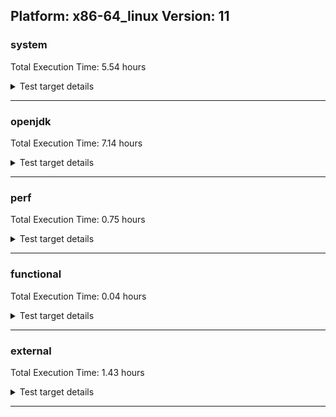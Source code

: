 ## Platform: x86-64_linux Version: 11 

###  system
 Total Execution Time:  5.54  hours
<details><summary>Test target details</summary>

| Test Name | Time |
| --- | --- |
| TestJlmRemoteThreadAuth_0 | 743278.00  ms|
| TestJlmRemoteThreadAuth_1 | 724655.00  ms|
| TestJlmRemoteThreadNoAuth_0 | 717846.00  ms|
| TestJlmRemoteThreadNoAuth_1 | 698922.00  ms|
| MiniMix_aot_5m_0 | 686744.00  ms|
| TestJlmRemoteMemoryAuth_0 | 684744.00  ms|
| TestJlmRemoteClassAuth_0 | 672210.00  ms|
| TestJlmRemoteMemoryNoAuth_0 | 661696.00  ms|
| TestJlmRemoteMemoryAuth_1 | 659439.00  ms|
| TestJlmRemoteClassAuth_1 | 656517.00  ms|
| TestJlmRemoteClassNoAuth_0 | 653346.00  ms|
| TestJlmRemoteClassNoAuth_1 | 636274.00  ms|
| TestJlmRemoteMemoryNoAuth_1 | 630784.00  ms|
| MiniMix_5min_0 | 353279.00  ms|
| ConcurrentLoadTest_5m_0 | 348350.00  ms|
| ConcurrentLoadTest_5m_1 | 347754.00  ms|
| MiniMix_5m_1 | 345941.00  ms|
| MiniMix_5m_0 | 341681.00  ms|
| DBBLoadTest_5m_1 | 310737.00  ms|
| DBBLoadTest_5m_0 | 310241.00  ms|
| NioLoadTest_5m_0 | 309811.00  ms|
| NioLoadTest_5m_1 | 309762.00  ms|
| ClassLoadingTest_5m_1 | 304318.00  ms|
| MauveMultiThrdLoad_5m_1 | 303851.00  ms|
| MauveMultiThrdLoad_5m_0 | 303751.00  ms|
| MauveSingleThrdLoad_HS_5m_0 | 303738.00  ms|
| MauveSingleInvocLoad_HS_5m_0 | 303721.00  ms|
| MauveSingleInvocLoad_HS_5m_1 | 303721.00  ms|
| MauveSingleThrdLoad_HS_5m_1 | 303672.00  ms|
| MathLoadTest_all_5m_1 | 303423.00  ms|
| LambdaLoadTest_HS_5m_1 | 303347.00  ms|
| MathLoadTest_bigdecimal_5m_1 | 303320.00  ms|
| LangLoadTest_5m_0 | 303284.00  ms|
| LangLoadTest_5m_1 | 303277.00  ms|
| MathLoadTest_bigdecimal_5m_0 | 303255.00  ms|
| UtilLoadTest_5m_1 | 303224.00  ms|
| MathLoadTest_autosimd_5m_1 | 303208.00  ms|
| ClassLoadingTest_5m_0 | 303207.00  ms|
| LambdaLoadTest_HS_5m_0 | 303200.00  ms|
| MathLoadTest_autosimd_5m_0 | 303181.00  ms|
| UtilLoadTest_5m_0 | 303135.00  ms|
| MathLoadTest_all_5m_0 | 302381.00  ms|
| HCRLateAttachWorkload_previewEnabled_0 | 266154.00  ms|
| HCRLateAttachWorkload_previewEnabled_1 | 258655.00  ms|
| ConcurrentLoadTest_0 | 179675.00  ms|
| TestJlmRemoteNotifierProxyAuth_0 | 148521.00  ms|
| TestJlmRemoteNotifierProxyAuth_1 | 144517.00  ms|
| MathLoadTest_all_0 | 112542.00  ms|
| NioLoadTest_0 | 104747.00  ms|
| MathLoadTest_bigdecimal_0 | 101040.00  ms|
| MauveMultiThrdLoad_0 | 73054.00  ms|
| MauveSingleThrdLoad_HS_0 | 69083.00  ms|
| CLLoad_0 | 54704.00  ms|
| CLLoad_1 | 53202.00  ms|
| LockingLoadTest_0 | 33452.00  ms|
| LockingLoadTest_1 | 32562.00  ms|
| TestJlmLocal_0 | 28147.00  ms|
| TestJlmLocal_1 | 27553.00  ms|
| ParallelStreamsLoadTest_HS_1 | 26656.00  ms|
| ClassLoadingTest_0 | 25250.00  ms|
| ParallelStreamsLoadTest_HS_0 | 23831.00  ms|
| UtilLoadTest_0 | 9881.00  ms|
| LangLoadTest_0 | 9712.00  ms|
| DirectByteBufferLoadTest_0 | 9308.00  ms|
| Jlink_ReqMod_0 | 8446.00  ms|
| Jlink_ReqMod_1 | 8296.00  ms|
| Jlink_GenOpt_0 | 7798.00  ms|
| Jlink_AddMLimitM_0 | 7760.00  ms|
| Jlink_GenOpt_1 | 7594.00  ms|
| Jlink_AddMLimitM_1 | 7577.00  ms|
| jcstress_SampleTestBench_0 | 6202.00  ms|
| MathLoadTest_autosimd_0 | 6159.00  ms|
| PatModImg_Adv_0 | 5809.00  ms|
| UpgModPath_Jar_0 | 5735.00  ms|
| PatModImg_Adv_1 | 5672.00  ms|
| UpgModPath_JarImg_0 | 5628.00  ms|
| PatModImg_PlatMod_0 | 5608.00  ms|
| UpgModPath_Jar_1 | 5592.00  ms|
| PatModImg_AppMod_0 | 5561.00  ms|
| PatModImg_Unex_0 | 5558.00  ms|
| UpgModPath_JarImg_1 | 5469.00  ms|
| PatModImg_AppMod_1 | 5423.00  ms|
| PatModImg_PlatMod_1 | 5408.00  ms|
| PatModImg_Unex_1 | 5369.00  ms|
| UpgModPath_Exp_0 | 5311.00  ms|
| UpgModPath_ExpImg_0 | 5271.00  ms|
| UpgModPath_Exp_1 | 5185.00  ms|
| UpgModPath_ExpImg_1 | 5103.00  ms|
| CLTestImg_0 | 4942.00  ms|
| MauveSingleInvocLoad_HS_0 | 4839.00  ms|
| CLTestImg_1 | 4804.00  ms|
| CpMpJlink_0 | 4714.00  ms|
| CpMpJlink_1 | 4540.00  ms|
| InternalAPIs_0 | 3079.00  ms|
| PatMod_Adv_0 | 3044.00  ms|
| AutoMod2_0 | 3022.00  ms|
| AutoMod1_0 | 3014.00  ms|
| AutoMod_Impl2_0 | 3013.00  ms|
| AutoMod_Impl1_0 | 3004.00  ms|
| AutoMod_Impl3_0 | 2987.00  ms|
| InternalAPIs_1 | 2983.00  ms|
| PatMod_Adv_1 | 2961.00  ms|
| AutoMod2_1 | 2953.00  ms|
| AutoMod_Impl1_1 | 2952.00  ms|
| AutoMod1_1 | 2939.00  ms|
| AutoMod_Impl2_1 | 2934.00  ms|
| AutoMod_Impl3_1 | 2904.00  ms|
| CpMpModJar_0 | 2823.00  ms|
| PatMod_Unex_0 | 2813.00  ms|
| LambdaLoadTest_Hotspot_0 | 2784.00  ms|
| CpMpModJar_1 | 2759.00  ms|
| PatMod_PlatMod_0 | 2742.00  ms|
| PatMod_AppMod_0 | 2741.00  ms|
| PatMod_Unex_1 | 2712.00  ms|
| PatMod_AppMod_1 | 2706.00  ms|
| PatMod_PlatMod_1 | 2693.00  ms|
| SLTest_0 | 2504.00  ms|
| SLTest_1 | 2429.00  ms|
| CpMpModJar3_0 | 1984.00  ms|
| CpMpModJar2_0 | 1974.00  ms|
| CpMpModJar2_1 | 1940.00  ms|
| CpMpModJar3_1 | 1927.00  ms|
| CLTest_0 | 1909.00  ms|
| CpMp_CpMp_0 | 1907.00  ms|
| CpMp3_0 | 1902.00  ms|
| CpMp_MP_0 | 1900.00  ms|
| CpMp2_0 | 1887.00  ms|
| CLTest_1 | 1875.00  ms|
| CpMp_CpMp_1 | 1867.00  ms|
| CpMp3_1 | 1866.00  ms|
| CpMp2_1 | 1844.00  ms|
| CpMp_MP_1 | 1834.00  ms|
| MachineInfo_0 | 511.00  ms|
| ConcurrentLoadTest_1 | 44.00  ms|
| MathLoadTest_all_2 | 44.00  ms|
| MathLoadTest_all_1 | 44.00  ms|
| MiniMix_5min_2 | 44.00  ms|
| LangLoadTest_1 | 44.00  ms|
| MiniMix_5min_1 | 44.00  ms|
| DirectByteBufferLoadTest_2 | 44.00  ms|
| LangLoadTest_2 | 44.00  ms|
| UtilLoadTest_1 | 44.00  ms|
| ConcurrentLoadTest_2 | 43.00  ms|
| DirectByteBufferLoadTest_1 | 43.00  ms|
| UtilLoadTest_2 | 42.00  ms|
| JdiTest_0 | 23.00  ms|
| JdiTest_2 | 23.00  ms|
| JdiTest_1 | 23.00  ms|
| OAuthTest_0 | 22.00  ms|
| CLStressLayers_2 | 19.00  ms|
| CLStressCRI_0 | 18.00  ms|
| CLStressCRI_2 | 18.00  ms|
| ExplMod_2 | 18.00  ms|
| ExplMod_1 | 18.00  ms|
| ExplMod_0 | 18.00  ms|
| CLStressCRI_1 | 18.00  ms|
| CLStressLayers_1 | 18.00  ms|
| CLStressLayers_0 | 17.00  ms|
| HCRLateAttachWorkload_previewEnabled_2 | 17.00  ms|
| LockingLoadTest_2 | 17.00  ms|
| UtilLoadTest_5m_2 | 17.00  ms|
| LangLoadTest_5m_2 | 17.00  ms|
| MathLoadTest_all_5m_2 | 16.00  ms|
| DBBLoadTest_5m_2 | 16.00  ms|
| ConcurrentLoadTest_5m_2 | 16.00  ms|
| MiniMix_5m_2 | 16.00  ms|
| TestJlmRemoteClassAuth_2 | 15.00  ms|
| MauveSingleThrdLoad_HS_5m_2 | 15.00  ms|
| MauveSingleThrdLoad_HS_1 | 15.00  ms|
| ClassLoadingTest_5m_2 | 14.00  ms|
| TestJlmRemoteMemoryAuth_2 | 14.00  ms|
| CpMp2_2 | 14.00  ms|
| AutoMod_Impl1_2 | 14.00  ms|
| TestJlmRemoteClassNoAuth_2 | 14.00  ms|
| NioLoadTest_5m_2 | 14.00  ms|
| LambdaLoadTest_HS_5m_2 | 14.00  ms|
| PatMod_Unex_2 | 14.00  ms|
| AutoMod_Impl2_2 | 14.00  ms|
| TestJlmRemoteNotifierProxyAuth_2 | 14.00  ms|
| MauveSingleInvocLoad_HS_5m_2 | 14.00  ms|
| TestJlmLocal_2 | 14.00  ms|
| MathLoadTest_bigdecimal_5m_2 | 14.00  ms|
| PatModImg_AppMod_2 | 14.00  ms|
| Jlink_GenOpt_2 | 14.00  ms|
| Jlink_AddMLimitM_2 | 14.00  ms|
| MathLoadTest_autosimd_5m_2 | 14.00  ms|
| UpgModPath_ExpImg_2 | 14.00  ms|
| PatModImg_Adv_2 | 14.00  ms|
| PatMod_Adv_2 | 14.00  ms|
| AutoMod1_2 | 14.00  ms|
| UpgModPath_JarImg_2 | 14.00  ms|
| PatMod_PlatMod_2 | 14.00  ms|
| InternalAPIs_2 | 14.00  ms|
| CpMpModJar_2 | 14.00  ms|
| PatModImg_Unex_2 | 14.00  ms|
| UpgModPath_Exp_2 | 14.00  ms|
| ParallelStreamsLoadTest_HS_2 | 14.00  ms|
| CpMp_CpMp_2 | 14.00  ms|
| PatModImg_PlatMod_2 | 14.00  ms|
| CpMpModJar3_2 | 14.00  ms|
| CLTest_2 | 14.00  ms|
| CLTestImg_2 | 14.00  ms|
| AutoMod_Impl3_2 | 14.00  ms|
| MauveMultiThrdLoad_1 | 14.00  ms|
| MauveMultiThrdLoad_5m_2 | 14.00  ms|
| MauveMultiThrdLoad_2 | 14.00  ms|
| MathLoadTest_bigdecimal_2 | 14.00  ms|
| CpMpJlink_2 | 13.00  ms|
| CpMp_MP_2 | 13.00  ms|
| CpMpModJar2_2 | 13.00  ms|
| SLTest_2 | 13.00  ms|
| AutoMod2_2 | 13.00  ms|
| Jlink_ReqMod_2 | 13.00  ms|
| TestJlmRemoteMemoryNoAuth_2 | 13.00  ms|
| TestJlmRemoteThreadAuth_2 | 13.00  ms|
| UpgModPath_Jar_2 | 13.00  ms|
| PatMod_AppMod_2 | 13.00  ms|
| CpMp3_2 | 13.00  ms|
| TestJlmRemoteThreadNoAuth_2 | 13.00  ms|
| CLLoad_2 | 13.00  ms|
| MauveSingleInvocLoad_HS_1 | 13.00  ms|
| ClassLoadingTest_1 | 13.00  ms|
| MathLoadTest_autosimd_2 | 13.00  ms|
| MathLoadTest_autosimd_1 | 13.00  ms|
| NioLoadTest_2 | 13.00  ms|
| LambdaLoadTest_Hotspot_2 | 13.00  ms|
| ClassLoadingTest_2 | 13.00  ms|
| MathLoadTest_bigdecimal_1 | 13.00  ms|
| LambdaLoadTest_Hotspot_1 | 13.00  ms|
| NioLoadTest_1 | 13.00  ms|
| MauveSingleThrdLoad_HS_2 | 13.00  ms|
| MauveSingleInvocLoad_HS_2 | 12.00  ms|
</details>

---

###  openjdk
 Total Execution Time:  7.14  hours
<details><summary>Test target details</summary>

| Test Name | Time |
| --- | --- |
| jvm_compiler_0 | 3795132.00  ms|
| jvm_compiler_1 | 3336881.00  ms|
| jdk_security3_0 | 1698966.00  ms|
| jdk_net_1 | 1367187.00  ms|
| jdk_net_0 | 1357544.00  ms|
| jdk_security3_1 | 1236994.00  ms|
| jdk_lang_0 | 793189.00  ms|
| jdk_lang_1 | 780239.00  ms|
| jdk_util_0 | 693589.00  ms|
| jdk_util_1 | 688509.00  ms|
| jdk_nio_0 | 545957.00  ms|
| jdk_nio_1 | 507339.00  ms|
| jdk_tools_0 | 460661.00  ms|
| jdk_rmi_1 | 460562.00  ms|
| jdk_beans_0 | 458423.00  ms|
| jdk_tools_1 | 457343.00  ms|
| jdk_rmi_0 | 418089.00  ms|
| jdk_beans_1 | 411004.00  ms|
| jdk_jfr_1 | 403546.00  ms|
| jdk_jfr_0 | 376978.00  ms|
| jdk_jdi_0 | 348725.00  ms|
| jdk_security4_0 | 338490.00  ms|
| jdk_jmx_0 | 332413.00  ms|
| jdk_security4_1 | 299517.00  ms|
| jdk_jmx_1 | 283446.00  ms|
| jdk_jdi_1 | 247658.00  ms|
| hotspot_custom_1 | 233272.00  ms|
| hotspot_custom_0 | 232066.00  ms|
| jdk_security1_0 | 196621.00  ms|
| jdk_security1_1 | 183427.00  ms|
| jdk_other_0 | 179782.00  ms|
| jdk_imageio_1 | 176404.00  ms|
| jdk_imageio_0 | 163843.00  ms|
| jdk_other_1 | 162817.00  ms|
| jdk11_tier1_pack200_0 | 153692.00  ms|
| jdk11_tier1_pack200_1 | 149351.00  ms|
| jdk_management_0 | 129188.00  ms|
| dragonwell8_feature_jdk1_0 | 118966.00  ms|
| jdk_instrument_0 | 96027.00  ms|
| jdk_management_1 | 94912.00  ms|
| jdk_security2_0 | 84230.00  ms|
| jdk_instrument_1 | 82937.00  ms|
| jdk_time_0 | 80273.00  ms|
| jdk_io_0 | 75550.00  ms|
| jdk_time_1 | 70788.00  ms|
| jdk_text_0 | 68014.00  ms|
| jdk_security2_1 | 67368.00  ms|
| jdk_text_1 | 66830.00  ms|
| jdk_io_1 | 66251.00  ms|
| build_0 | 51836.00  ms|
| jdk11_tier1_cipher_0 | 48746.00  ms|
| jdk_math_0 | 48706.00  ms|
| dragonwell8_feature_jdk0_0 | 47469.00  ms|
| jdk_math_1 | 45916.00  ms|
| jdk_custom_0 | 45024.00  ms|
| jdk11_tier1_cipher_1 | 41891.00  ms|
| runtime_nestmate_0 | 33236.00  ms|
| jdk_svc_sanity_0 | 30586.00  ms|
| jdk_svc_sanity_1 | 29372.00  ms|
| runtime_nestmate_1 | 27497.00  ms|
| jdk11_tier1_buffer_0 | 25855.00  ms|
| jdk_custom_1 | 25805.00  ms|
| jdk11_tier1_buffer_1 | 24901.00  ms|
| jdk_security_infra_0 | 20266.00  ms|
| jvm_native_sanity_0 | 15831.00  ms|
| jdk_security_infra_1 | 15803.00  ms|
| jvm_native_sanity_1 | 11908.00  ms|
| jdk_native_sanity_0 | 11646.00  ms|
| jdk11_tier1_iso8859_0 | 9598.00  ms|
| jdk11_tier1_iso8859_1 | 9291.00  ms|
| jdk_native_sanity_1 | 8887.00  ms|
| jdk_build_1 | 8068.00  ms|
| jdk_build_0 | 7945.00  ms|
| langtools_custom_0 | 6242.00  ms|
| langtools_custom_1 | 4689.00  ms|
| jfc_demo_0 | 34.00  ms|
| jfc_demo_1 | 33.00  ms|
| jfc_demo_2 | 33.00  ms|
| build_1 | 29.00  ms|
| build_2 | 29.00  ms|
| jdk_jfc_demo_1 | 23.00  ms|
| jdk_swing_2 | 22.00  ms|
| jdk_sound_1 | 22.00  ms|
| jdk_swing_0 | 22.00  ms|
| jdk_awt_1 | 22.00  ms|
| jdk_client_sanity_0 | 22.00  ms|
| jdk_swing_1 | 22.00  ms|
| jdk_sound_0 | 22.00  ms|
| jdk_sound_2 | 22.00  ms|
| jdk_jfc_demo_0 | 22.00  ms|
| jdk_client_sanity_1 | 22.00  ms|
| jdk_awt_0 | 22.00  ms|
| jdk_2d_1 | 22.00  ms|
| jdk_awt_2 | 21.00  ms|
| jdk_jfc_demo_2 | 21.00  ms|
| jdk_client_sanity_2 | 21.00  ms|
| jdk_2d_0 | 21.00  ms|
| jdk_2d_2 | 21.00  ms|
| jdk_custom_2 | 18.00  ms|
| jdk_security4_2 | 17.00  ms|
| jdk_beans_2 | 17.00  ms|
| jdk_security3_2 | 17.00  ms|
| jdk_text_2 | 17.00  ms|
| jdk_net_2 | 17.00  ms|
| jdk_instrument_2 | 17.00  ms|
| jdk_management_2 | 17.00  ms|
| jvm_native_sanity_2 | 17.00  ms|
| jdk_other_2 | 17.00  ms|
| jdk_jmx_2 | 16.00  ms|
| jdk_nio_2 | 16.00  ms|
| jvm_compiler_2 | 16.00  ms|
| jdk_jfr_2 | 16.00  ms|
| langtools_custom_2 | 16.00  ms|
| jdk_security_infra_2 | 16.00  ms|
| jdk_io_2 | 16.00  ms|
| jdk_jdi_2 | 16.00  ms|
| jdk_native_sanity_2 | 16.00  ms|
| jdk_imageio_2 | 16.00  ms|
| jdk_security2_2 | 16.00  ms|
| jdk_rmi_2 | 16.00  ms|
| jdk_build_2 | 16.00  ms|
| jdk_time_2 | 16.00  ms|
| runtime_nestmate_2 | 16.00  ms|
| hotspot_custom_2 | 15.00  ms|
| jdk_tools_2 | 15.00  ms|
| jdk11_tier1_cipher_2 | 15.00  ms|
| jdk_security1_2 | 14.00  ms|
| jdk_lang_2 | 13.00  ms|
| jdk_util_2 | 13.00  ms|
| jdk_math_2 | 12.00  ms|
| jdk11_tier1_pack200_2 | 12.00  ms|
| jdk11_tier1_iso8859_2 | 12.00  ms|
| jdk_svc_sanity_2 | 12.00  ms|
| jdk_lang_native_win_2 | 12.00  ms|
| jdk_lang_native_win_1 | 12.00  ms|
| jdk_lang_native_win_0 | 12.00  ms|
| jdk11_tier1_buffer_2 | 12.00  ms|
</details>

---

###  perf
 Total Execution Time:  0.75  hours
<details><summary>Test target details</summary>

| Test Name | Time |
| --- | --- |
| IdleMicrobenchmark_HS_0 | 394112.00  ms|
| renaissance-movie-lens_0 | 392356.00  ms|
| renaissance-als_0 | 373638.00  ms|
| renaissance-future-genetic_0 | 247420.00  ms|
| renaissance-db-shootout_0 | 190144.00  ms|
| renaissance-fj-kmeans_0 | 170760.00  ms|
| renaissance-mnemonics_0 | 131954.00  ms|
| renaissance-chi-square_0 | 126187.00  ms|
| renaissance-gauss-mix_0 | 117590.00  ms|
| renaissance-par-mnemonics_0 | 113308.00  ms|
| renaissance-finagle-http_0 | 111265.00  ms|
| renaissance-dec-tree_0 | 110735.00  ms|
| renaissance-log-regression_0 | 88525.00  ms|
| renaissance-philosophers_0 | 71699.00  ms|
| renaissance-scala-kmeans_0 | 18796.00  ms|
| dacapo-jython_0 | 15040.00  ms|
| dacapo-h2_0 | 13959.00  ms|
| dacapo-avrora_0 | 8557.00  ms|
| dacapo-xalan_0 | 5710.00  ms|
| dacapo-sunflow_0 | 5365.00  ms|
| dacapo-pmd_0 | 4370.00  ms|
| dacapo-fop_0 | 3061.00  ms|
| dacapo-luindex_0 | 2578.00  ms|
| renaissance-finagle-chirper_0 | 30.00  ms|
| dacapo-tomcat_0 | 23.00  ms|
| renaissance-akka-uct_0 | 21.00  ms|
| dacapo-lusearch-fix_0 | 21.00  ms|
| renaissance-naive-bayes_0 | 17.00  ms|
</details>

---

###  functional
 Total Execution Time:  0.04  hours
<details><summary>Test target details</summary>

| Test Name | Time |
| --- | --- |
| MBCS_Tests_charsets_0 | 69271.00  ms|
| MBCS_Tests_codepoint_linux_0 | 5066.00  ms|
| SecurityTests_0 | 4451.00  ms|
| MBCS_Tests_unicode_linux_0 | 4266.00  ms|
| MBCS_Tests_annotation_zh_TW_linux_0 | 3490.00  ms|
| MBCS_Tests_annotation_zh_CN_linux_0 | 3443.00  ms|
| MBCS_Tests_annotation_ja_JP_linux_0 | 3424.00  ms|
| MBCS_Tests_annotation_ko_KR_linux_0 | 3375.00  ms|
| MBCS_Tests_urlclassloader_ja_JP_linux_0 | 2450.00  ms|
| MBCS_Tests_CLDR_11_zh_TW_linux_0 | 2028.00  ms|
| MBCS_Tests_CLDR_11_zh_CN_linux_0 | 1971.00  ms|
| MBCS_Tests_CLDR_11_ko_KR_linux_0 | 1876.00  ms|
| MBCS_Tests_CLDR_11_ja_JP_linux_0 | 1776.00  ms|
| MBCS_Tests_urlclassloader_zh_CN_linux_0 | 1703.00  ms|
| MBCS_Tests_urlclassloader_zh_TW_linux_0 | 1677.00  ms|
| MBCS_Tests_coin_ja_JP_linux_0 | 1619.00  ms|
| MBCS_Tests_coin_zh_CN_linux_0 | 1605.00  ms|
| MBCS_Tests_coin_ko_KR_linux_0 | 1579.00  ms|
| MBCS_Tests_coin_zh_TW_linux_0 | 1577.00  ms|
| MBCS_Tests_urlclassloader_ko_KR_linux_0 | 1327.00  ms|
| cmdLineTester_libpathTestRtfChild_0 | 1274.00  ms|
| MBCS_Tests_jdbc41_ja_JP_linux_0 | 1154.00  ms|
| MBCS_Tests_jdbc41_zh_TW_linux_0 | 1115.00  ms|
| MBCS_Tests_jdbc41_ko_KR_linux_0 | 1113.00  ms|
| MBCS_Tests_jdbc41_zh_CN_linux_0 | 1110.00  ms|
| MBCS_Tests_property_utf8_0 | 1052.00  ms|
| openj9_jsr292Test_0 | 949.00  ms|
| MBCS_Tests_language_tag_0 | 940.00  ms|
| MBCS_Tests_datetime_0 | 902.00  ms|
| testExample_0 | 873.00  ms|
| testXXArgumentTesting_0 | 834.00  ms|
| MBCS_Tests_datetime_formatter_0 | 831.00  ms|
| MBCS_Tests_regex_ja_JP_linux_0 | 764.00  ms|
| MBCS_Tests_regex_ko_KR_linux_0 | 762.00  ms|
| jsr292BootstrapTest_0 | 644.00  ms|
| IllegalAccessProtectedMethodTest_0 | 634.00  ms|
| MBCS_Tests_regex_zh_TW_linux_0 | 613.00  ms|
| MBCS_Tests_regex_zh_CN_linux_0 | 605.00  ms|
| cmdLineTester_getPid_0 | 509.00  ms|
| MBCS_Tests_IDN_ja_JP_linux_0 | 452.00  ms|
| MBCS_Tests_StAX_zh_TW_linux_0 | 437.00  ms|
| MBCS_Tests_StAX_zh_CN_linux_0 | 433.00  ms|
| MBCS_Tests_pref_ja_JP_linux_0 | 428.00  ms|
| MBCS_Tests_StAX_ko_KR_linux_0 | 426.00  ms|
| MBCS_Tests_pref_zh_TW_linux_0 | 423.00  ms|
| MBCS_Tests_pref_zh_CN_linux_0 | 416.00  ms|
| MBCS_Tests_StAX_ja_JP_linux_0 | 415.00  ms|
| MBCS_Tests_pref_ko_KR_linux_0 | 405.00  ms|
| MBCS_Tests_locale_matching_zh_TW_linux_0 | 367.00  ms|
| MBCS_Tests_locale_matching_ja_JP_linux_0 | 358.00  ms|
| MBCS_Tests_locale_matching_zh_CN_linux_0 | 355.00  ms|
| MBCS_Tests_locale_matching_ko_KR_linux_0 | 332.00  ms|
| MBCS_Tests_Compiler_ko_KR_linux_0 | 331.00  ms|
| MBCS_Tests_Compiler_zh_CN_linux_0 | 322.00  ms|
| MBCS_Tests_Compiler_zh_TW_linux_0 | 310.00  ms|
| MBCS_Tests_Compiler_ja_JP_linux_0 | 284.00  ms|
| MBCS_Tests_jaxp14_ja_JP_linux_0 | 270.00  ms|
| MBCS_Tests_IDN_ko_KR_linux_0 | 268.00  ms|
| MBCS_Tests_jaxp14_ko_KR_linux_0 | 244.00  ms|
| MBCS_Tests_IDN_zh_TW_linux_0 | 242.00  ms|
| MBCS_Tests_IDN_zh_CN_linux_0 | 238.00  ms|
| MBCS_Tests_file_zh_CN_linux_0 | 233.00  ms|
| MBCS_Tests_jaxp14_zh_TW_linux_0 | 232.00  ms|
| MBCS_Tests_file_zh_TW_linux_0 | 230.00  ms|
| MBCS_Tests_file_ko_KR_linux_0 | 230.00  ms|
| MBCS_Tests_jaxp14_zh_CN_linux_0 | 229.00  ms|
| MBCS_Tests_file_ja_JP_linux_0 | 227.00  ms|
| MBCS_Tests_i18n_zh_TW_linux_0 | 209.00  ms|
| MBCS_Tests_i18n_ja_JP_linux_0 | 208.00  ms|
| MBCS_Tests_i18n_ko_KR_linux_0 | 208.00  ms|
| MBCS_Tests_i18n_zh_CN_linux_0 | 204.00  ms|
| MBCS_Tests_codepage_ja_JP_linux_0 | 177.00  ms|
| MBCS_Tests_codepage_zh_CN_linux_0 | 145.00  ms|
| MBCS_Tests_codepage_ko_KR_linux_0 | 140.00  ms|
| MBCS_Tests_scanner_zh_TW_linux_0 | 136.00  ms|
| MBCS_Tests_codepage_zh_TW_linux_0 | 135.00  ms|
| MBCS_Tests_scanner_ja_JP_linux_0 | 131.00  ms|
| MBCS_Tests_formatter_ko_KR_linux_0 | 129.00  ms|
| MBCS_Tests_formatter_zh_TW_linux_0 | 129.00  ms|
| MBCS_Tests_scanner_zh_CN_linux_0 | 129.00  ms|
| MBCS_Tests_scanner_ko_KR_linux_0 | 115.00  ms|
| MBCS_Tests_formatter_ja_JP_linux_0 | 114.00  ms|
| MBCS_Tests_formatter_zh_CN_linux_0 | 113.00  ms|
| MBCS_Tests_nio_ko_KR_linux_0 | 109.00  ms|
| MBCS_Tests_nio_ja_JP_linux_0 | 109.00  ms|
| MBCS_Tests_env_zh_CN_linux_0 | 108.00  ms|
| MBCS_Tests_env_ko_KR_linux_0 | 106.00  ms|
| MBCS_Tests_env_ja_JP_linux_0 | 106.00  ms|
| MBCS_Tests_nio_zh_TW_linux_0 | 105.00  ms|
| MBCS_Tests_nio_zh_CN_linux_0 | 98.00  ms|
| MBCS_Tests_env_zh_TW_linux_0 | 95.00  ms|
| vmLifecyleTests_3 | 24.00  ms|
| vmLifecyleTests_0 | 23.00  ms|
| vmLifecyleTests_4 | 23.00  ms|
| vmLifecyleTests_2 | 23.00  ms|
| vmLifecyleTests_5 | 23.00  ms|
| vmLifecyleTests_1 | 23.00  ms|
| SyntheticGCWorkload_TestCase_0 | 20.00  ms|
| MBCS_Tests_env_zh_TW_aix_0 | 18.00  ms|
| MBCS_Tests_locale_matching_zh_CN_aix_0 | 17.00  ms|
| MBCS_Tests_CLDR_11_Zh_TW_aix_0 | 17.00  ms|
| cmdLineTester_classesdbgddrext_zos_0 | 17.00  ms|
| MBCS_Tests_pref_ZH_CN_aix_0 | 17.00  ms|
| MBCS_Tests_nio_windows_0 | 17.00  ms|
| MBCS_Tests_nio_ja_windows_0 | 17.00  ms|
| MBCS_Tests_pref_ZH_TW_aix_0 | 17.00  ms|
| MBCS_Tests_Compiler_windows_0 | 17.00  ms|
| MBCS_Tests_env_Ja_JP_aix_0 | 17.00  ms|
| MBCS_Tests_IDN_Zh_CN_aix_0 | 17.00  ms|
| MBCS_Tests_Compiler_zh_TW_aix_0 | 17.00  ms|
| MBCS_Tests_codepage_cn_windows_0 | 17.00  ms|
| MBCS_Tests_urlclassloader_JA_JP_aix_0 | 17.00  ms|
| MBCS_Tests_pref_Ja_JP_aix_0 | 17.00  ms|
| MBCS_Tests_jdbc41_cn_windows_0 | 17.00  ms|
| MBCS_Tests_pref_ja_JP_aix_0 | 17.00  ms|
| MBCS_Tests_codepage_ZH_CN_aix_0 | 17.00  ms|
| MBCS_Tests_jdbc41_ZH_CN_aix_0 | 17.00  ms|
| MBCS_Tests_formatter_Zh_TW_aix_0 | 17.00  ms|
| MBCS_Tests_annotation_ja_JP_aix_0 | 17.00  ms|
| MBCS_Tests_annotation_zh_TW_aix_0 | 17.00  ms|
| MBCS_Tests_annotation_Ja_JP_aix_0 | 17.00  ms|
| MBCS_Tests_env_JA_JP_aix_0 | 17.00  ms|
| MBCS_Tests_scanner_ja_windows_0 | 17.00  ms|
| MBCS_Tests_nio_ZH_CN_aix_0 | 17.00  ms|
| MBCS_Tests_CLDR_11_Ja_JP_aix_0 | 17.00  ms|
| MBCS_Tests_nio_ko_windows_0 | 16.00  ms|
| MBCS_Tests_jdbc41_KO_KR_aix_0 | 16.00  ms|
| MBCS_Tests_coin_JA_JP_aix_0 | 16.00  ms|
| MBCS_Tests_regex_ZH_CN_aix_0 | 16.00  ms|
| MBCS_Tests_jaxp14_ko_KR_aix_0 | 16.00  ms|
| MBCS_Tests_formatter_ja_windows_0 | 16.00  ms|
| MBCS_Tests_annotation_JA_JP_aix_0 | 16.00  ms|
| MBCS_Tests_CLDR_11_ZH_CN_aix_0 | 16.00  ms|
| MBCS_Tests_CLDR_11_windows_0 | 16.00  ms|
| MBCS_Tests_codepage_Zh_TW_aix_0 | 16.00  ms|
| MBCS_Tests_regex_ja_windows_0 | 16.00  ms|
| MBCS_Tests_jdbc41_ZH_TW_aix_0 | 16.00  ms|
| MBCS_Tests_file_cn_windows_0 | 16.00  ms|
| MBCS_Tests_codepoint_aix_0 | 16.00  ms|
| MBCS_Tests_nio_zh_TW_aix_0 | 16.00  ms|
| MBCS_Tests_annotation_KO_KR_aix_0 | 16.00  ms|
| MBCS_Tests_formatter_windows_0 | 16.00  ms|
| MBCS_Tests_unicode_windows_0 | 16.00  ms|
| MBCS_Tests_formatter_zh_TW_aix_0 | 16.00  ms|
| MBCS_Tests_locale_matching_ZH_TW_aix_0 | 16.00  ms|
| MBCS_Tests_jaxp14_ZH_TW_aix_0 | 16.00  ms|
| MBCS_Tests_CLDR_11_ZH_TW_aix_0 | 16.00  ms|
| MBCS_Tests_coin_ja_JP_aix_0 | 16.00  ms|
| MBCS_Tests_jaxp14_ja_windows_0 | 16.00  ms|
| MBCS_Tests_pref_Zh_CN_aix_0 | 16.00  ms|
| MBCS_Tests_jdbc41_zh_TW_aix_0 | 16.00  ms|
| MBCS_Tests_env_zh_CN_aix_0 | 16.00  ms|
| MBCS_Tests_i18n_zh_CN_aix_0 | 16.00  ms|
| MBCS_Tests_urlclassloader_cn_windows_0 | 16.00  ms|
| MBCS_Tests_urlclassloader_windows_0 | 16.00  ms|
| MBCS_Tests_IDN_Zh_TW_aix_0 | 16.00  ms|
| MBCS_Tests_scanner_cn_windows_0 | 16.00  ms|
| MBCS_Tests_urlclassloader_ZH_TW_aix_0 | 16.00  ms|
| MBCS_Tests_IDN_zh_TW_aix_0 | 16.00  ms|
| MBCS_Tests_urlclassloader_ko_KR_aix_0 | 16.00  ms|
| MBCS_Tests_scanner_ZH_TW_aix_0 | 16.00  ms|
| MBCS_Tests_scanner_windows_0 | 16.00  ms|
| MBCS_Tests_codepage_ZH_TW_aix_0 | 16.00  ms|
| MBCS_Tests_env_Zh_TW_aix_0 | 16.00  ms|
| MBCS_Tests_codepage_windows_0 | 16.00  ms|
| MBCS_Tests_StAX_ja_windows_0 | 16.00  ms|
| MBCS_Tests_annotation_ZH_CN_aix_0 | 16.00  ms|
| MBCS_Tests_regex_Zh_CN_aix_0 | 16.00  ms|
| MBCS_Tests_locale_matching_ko_KR_aix_0 | 16.00  ms|
| MBCS_Tests_IDN_Ja_JP_aix_0 | 16.00  ms|
| MBCS_Tests_pref_windows_0 | 16.00  ms|
| MBCS_Tests_codepoint_windows_0 | 16.00  ms|
| MBCS_Tests_i18n_windows_0 | 16.00  ms|
| MBCS_Tests_i18n_Zh_TW_aix_0 | 16.00  ms|
| MBCS_Tests_Compiler_ko_KR_aix_0 | 16.00  ms|
| MBCS_Tests_pref_JA_JP_aix_0 | 16.00  ms|
| MBCS_Tests_regex_ko_KR_aix_0 | 16.00  ms|
| MBCS_Tests_regex_zh_TW_aix_0 | 16.00  ms|
| MBCS_Tests_jaxp14_ko_windows_0 | 16.00  ms|
| MBCS_Tests_regex_ja_JP_aix_0 | 16.00  ms|
| MBCS_Tests_env_ZH_CN_aix_0 | 16.00  ms|
| MBCS_Tests_jdbc41_ko_KR_aix_0 | 16.00  ms|
| MBCS_Tests_locale_matching_windows_0 | 16.00  ms|
| MBCS_Tests_regex_zh_CN_aix_0 | 16.00  ms|
| MBCS_Tests_jaxp14_windows_0 | 16.00  ms|
| MBCS_Tests_env_ZH_TW_aix_0 | 16.00  ms|
| MBCS_Tests_pref_cn_windows_0 | 16.00  ms|
| MBCS_Tests_locale_matching_ja_JP_aix_0 | 16.00  ms|
| MBCS_Tests_pref_zh_CN_aix_0 | 16.00  ms|
| MBCS_Tests_urlclassloader_Zh_CN_aix_0 | 16.00  ms|
| MBCS_Tests_file_JA_JP.aix_0 | 16.00  ms|
| MBCS_Tests_jaxp14_zh_TW_aix_0 | 16.00  ms|
| MBCS_Tests_nio_JA_JP_aix_0 | 16.00  ms|
| MBCS_Tests_pref_zh_TW_aix_0 | 16.00  ms|
| MBCS_Tests_urlclassloader_ja_JP_aix_0 | 16.00  ms|
| MBCS_Tests_codepage_Zh_CN_aix_0 | 16.00  ms|
| MBCS_Tests_file_ZH_CN.aix_0 | 16.00  ms|
| MBCS_Tests_locale_matching_tw_windows_0 | 16.00  ms|
| MBCS_Tests_file_Ja_JP.aix_0 | 16.00  ms|
| MBCS_Tests_regex_windows_0 | 16.00  ms|
| MBCS_Tests_locale_matching_JA_JP_aix_0 | 16.00  ms|
| MBCS_Tests_scanner_JA_JP_aix_0 | 16.00  ms|
| MBCS_Tests_annotation_Zh_TW_aix_0 | 16.00  ms|
| MBCS_Tests_IDN_ko_windows_0 | 16.00  ms|
| MBCS_Tests_file_ko_KR.aix_0 | 16.00  ms|
| MBCS_Tests_StAX_ko_windows_0 | 16.00  ms|
| MBCS_Tests_Compiler_Zh_CN_aix_0 | 16.00  ms|
| MBCS_Tests_urlclassloader_ko_windows_0 | 16.00  ms|
| MBCS_Tests_jdbc41_ja_windows_0 | 16.00  ms|
| MBCS_Tests_file_ja_windows_0 | 16.00  ms|
| MBCS_Tests_StAX_Zh_TW_aix_0 | 16.00  ms|
| MBCS_Tests_annotation_windows_0 | 16.00  ms|
| MBCS_Tests_jaxp14_Zh_CN_aix_0 | 16.00  ms|
| MBCS_Tests_scanner_ja_JP_aix_0 | 16.00  ms|
| MBCS_Tests_IDN_ko_KR_aix_0 | 16.00  ms|
| MBCS_Tests_nio_ja_JP_aix_0 | 16.00  ms|
| MBCS_Tests_jaxp14_zh_CN_aix_0 | 16.00  ms|
| MBCS_Tests_regex_Ja_JP_aix_0 | 16.00  ms|
| MBCS_Tests_StAX_JA_JP_aix_0 | 16.00  ms|
| MBCS_Tests_file_ja_JP.aix_0 | 16.00  ms|
| MBCS_Tests_CLDR_11_ja_JP_aix_0 | 16.00  ms|
| MBCS_Tests_jaxp14_Ja_JP_aix_0 | 16.00  ms|
| MBCS_Tests_codepage_ja_JP_aix_0 | 16.00  ms|
| MBCS_Tests_jdbc41_ja_JP_aix_0 | 16.00  ms|
| MBCS_Tests_file_windows_0 | 16.00  ms|
| MBCS_Tests_jaxp14_ja_JP_aix_0 | 16.00  ms|
| MBCS_Tests_jdbc41_zh_CN_aix_0 | 16.00  ms|
| MBCS_Tests_StAX_Ja_JP_aix_0 | 16.00  ms|
| MBCS_Tests_coin_Ja_JP_aix_0 | 16.00  ms|
| MBCS_Tests_unicode_aix_0 | 16.00  ms|
| MBCS_Tests_nio_Zh_TW_aix_0 | 16.00  ms|
| MBCS_Tests_locale_matching_ko_windows_0 | 16.00  ms|
| MBCS_Tests_env_windows_0 | 16.00  ms|
| MBCS_Tests_scanner_Zh_CN_aix_0 | 16.00  ms|
| MBCS_Tests_jdbc41_JA_JP_aix_0 | 16.00  ms|
| MBCS_Tests_StAX_ja_JP_aix_0 | 16.00  ms|
| MBCS_Tests_codepage_zh_TW_aix_0 | 16.00  ms|
| MBCS_Tests_i18n_ko_KR_aix_0 | 16.00  ms|
| MBCS_Tests_codepage_JA_JP_aix_0 | 16.00  ms|
| MBCS_Tests_urlclassloader_ZH_CN_aix_0 | 16.00  ms|
| MBCS_Tests_CLDR_11_zh_CN_aix_0 | 16.00  ms|
| MBCS_Tests_CLDR_11_KO_KR_aix_0 | 15.00  ms|
| MBCS_Tests_env_Zh_CN_aix_0 | 15.00  ms|
| MBCS_Tests_Compiler_JA_JP_aix_0 | 15.00  ms|
| MBCS_Tests_IDN_ZH_TW_aix_0 | 15.00  ms|
| MBCS_Tests_scanner_KO_KR_aix_0 | 15.00  ms|
| MBCS_Tests_jaxp14_JA_JP_aix_0 | 15.00  ms|
| MBCS_Tests_pref_KO_KR_aix_0 | 15.00  ms|
| MBCS_Tests_coin_Zh_CN_aix_0 | 15.00  ms|
| MBCS_Tests_CLDR_11_Zh_CN_aix_0 | 15.00  ms|
| MBCS_Tests_pref_Zh_TW_aix_0 | 15.00  ms|
| MBCS_Tests_locale_matching_Zh_TW_aix_0 | 15.00  ms|
| MBCS_Tests_scanner_tw_windows_0 | 15.00  ms|
| MBCS_Tests_coin_ZH_CN_aix_0 | 15.00  ms|
| MBCS_Tests_Compiler_Zh_TW_aix_0 | 15.00  ms|
| MBCS_Tests_file_tw_windows_0 | 15.00  ms|
| MBCS_Tests_regex_Zh_TW_aix_0 | 15.00  ms|
| MBCS_Tests_IDN_windows_0 | 15.00  ms|
| MBCS_Tests_i18n_Zh_CN_aix_0 | 15.00  ms|
| MBCS_Tests_formatter_ZH_CN_aix_0 | 15.00  ms|
| MBCS_Tests_coin_ja_windows_0 | 15.00  ms|
| MBCS_Tests_jaxp14_tw_windows_0 | 15.00  ms|
| MBCS_Tests_scanner_zh_CN_aix_0 | 15.00  ms|
| MBCS_Tests_annotation_ZH_TW_aix_0 | 15.00  ms|
| MBCS_Tests_coin_ko_windows_0 | 15.00  ms|
| MBCS_Tests_nio_Zh_CN_aix_0 | 15.00  ms|
| MBCS_Tests_urlclassloader_KO_KR_aix_0 | 15.00  ms|
| MBCS_Tests_jdbc41_Ja_JP_aix_0 | 15.00  ms|
| MBCS_Tests_i18n_JA_JP_aix_0 | 15.00  ms|
| MBCS_Tests_i18n_zh_TW_aix_0 | 15.00  ms|
| MBCS_Tests_env_ko_KR_aix_0 | 15.00  ms|
| MBCS_Tests_pref_ko_windows_0 | 15.00  ms|
| MBCS_Tests_nio_Ja_JP_aix_0 | 15.00  ms|
| MBCS_Tests_regex_JA_JP_aix_0 | 15.00  ms|
| MBCS_Tests_IDN_zh_CN_aix_0 | 15.00  ms|
| MBCS_Tests_file_Zh_CN.aix_0 | 15.00  ms|
| MBCS_Tests_annotation_zh_CN_aix_0 | 15.00  ms|
| MBCS_Tests_pref_ja_windows_0 | 15.00  ms|
| MBCS_Tests_formatter_KO_KR_aix_0 | 15.00  ms|
| MBCS_Tests_file_ZH_TW.aix_0 | 15.00  ms|
| MBCS_Tests_StAX_tw_windows_0 | 15.00  ms|
| MBCS_Tests_annotation_Zh_CN_aix_0 | 15.00  ms|
| MBCS_Tests_nio_cn_windows_0 | 15.00  ms|
| MBCS_Tests_codepage_KO_KR_aix_0 | 15.00  ms|
| MBCS_Tests_file_KO_KR.aix_0 | 15.00  ms|
| MBCS_Tests_formatter_Ja_JP_aix_0 | 15.00  ms|
| MBCS_Tests_scanner_Zh_TW_aix_0 | 15.00  ms|
| MBCS_Tests_Compiler_Ja_JP_aix_0 | 15.00  ms|
| MBCS_Tests_file_Zh_TW.aix_0 | 15.00  ms|
| MBCS_Tests_jdbc41_windows_0 | 15.00  ms|
| MBCS_Tests_locale_matching_cn_windows_0 | 15.00  ms|
| MBCS_Tests_codepage_Ja_JP_aix_0 | 15.00  ms|
| MBCS_Tests_IDN_JA_JP_aix_0 | 15.00  ms|
| MBCS_Tests_nio_zh_CN_aix_0 | 15.00  ms|
| MBCS_Tests_urlclassloader_Ja_JP_aix_0 | 15.00  ms|
| MBCS_Tests_locale_matching_zh_TW_aix_0 | 15.00  ms|
| MBCS_Tests_StAX_zh_CN_aix_0 | 15.00  ms|
| MBCS_Tests_regex_ZH_TW_aix_0 | 15.00  ms|
| MBCS_Tests_Compiler_ja_JP_aix_0 | 15.00  ms|
| MBCS_Tests_locale_matching_ja_windows_0 | 15.00  ms|
| MBCS_Tests_jaxp14_KO_KR_aix_0 | 15.00  ms|
| MBCS_Tests_StAX_windows_0 | 15.00  ms|
| MBCS_Tests_annotation_ko_KR_aix_0 | 15.00  ms|
| MBCS_Tests_CLDR_11_JA_JP_aix_0 | 15.00  ms|
| MBCS_Tests_Compiler_ZH_CN_aix_0 | 15.00  ms|
| MBCS_Tests_CLDR_11_zh_TW_aix_0 | 15.00  ms|
| MBCS_Tests_formatter_ZH_TW_aix_0 | 15.00  ms|
| MBCS_Tests_i18n_ZH_TW_aix_0 | 15.00  ms|
| MBCS_Tests_locale_matching_ZH_CN_aix_0 | 15.00  ms|
| MBCS_Tests_i18n_Ja_JP_aix_0 | 15.00  ms|
| MBCS_Tests_jdbc41_Zh_CN_aix_0 | 15.00  ms|
| MBCS_Tests_coin_zh_TW_aix_0 | 15.00  ms|
| MBCS_Tests_locale_matching_KO_KR_aix_0 | 15.00  ms|
| MBCS_Tests_file_zh_TW.aix_0 | 15.00  ms|
| MBCS_Tests_codepage_ko_windows_0 | 15.00  ms|
| MBCS_Tests_locale_matching_Ja_JP_aix_0 | 15.00  ms|
| MBCS_Tests_jaxp14_ZH_CN_aix_0 | 15.00  ms|
| MBCS_Tests_formatter_ko_windows_0 | 15.00  ms|
| MBCS_Tests_jaxp14_cn_windows_0 | 15.00  ms|
| MBCS_Tests_pref_tw_windows_0 | 15.00  ms|
| MBCS_Tests_StAX_ZH_TW_aix_0 | 15.00  ms|
| MBCS_Tests_formatter_ko_KR_aix_0 | 15.00  ms|
| MBCS_Tests_formatter_cn_windows_0 | 15.00  ms|
| MBCS_Tests_urlclassloader_Zh_TW_aix_0 | 15.00  ms|
| MBCS_Tests_IDN_KO_KR_aix_0 | 15.00  ms|
| MBCS_Tests_file_ko_windows_0 | 15.00  ms|
| MBCS_Tests_IDN_ZH_CN_aix_0 | 15.00  ms|
| MBCS_Tests_IDN_ja_windows_0 | 15.00  ms|
| MBCS_Tests_coin_windows_0 | 15.00  ms|
| MBCS_Tests_formatter_ja_JP_aix_0 | 15.00  ms|
| MBCS_Tests_formatter_Zh_CN_aix_0 | 15.00  ms|
| MBCS_Tests_StAX_Zh_CN_aix_0 | 15.00  ms|
| MBCS_Tests_StAX_cn_windows_0 | 15.00  ms|
| MBCS_Tests_urlclassloader_ja_windows_0 | 15.00  ms|
| MBCS_Tests_jdbc41_ko_windows_0 | 15.00  ms|
| MBCS_Tests_Compiler_KO_KR_aix_0 | 15.00  ms|
| MBCS_Tests_nio_ZH_TW_aix_0 | 15.00  ms|
| MBCS_Tests_i18n_ja_JP_aix_0 | 15.00  ms|
| MBCS_Tests_CLDR_11_ko_KR_aix_0 | 15.00  ms|
| MBCS_Tests_env_KO_KR_aix_0 | 15.00  ms|
| MBCS_Tests_codepage_ja_windows_0 | 15.00  ms|
| MBCS_Tests_file_zh_CN.aix_0 | 15.00  ms|
| MBCS_Tests_urlclassloader_tw_windows_0 | 15.00  ms|
| MBCS_Tests_env_ja_JP_aix_0 | 15.00  ms|
| MBCS_Tests_regex_ko_windows_0 | 15.00  ms|
| MBCS_Tests_locale_matching_Zh_CN_aix_0 | 15.00  ms|
| MBCS_Tests_coin_Zh_TW_aix_0 | 15.00  ms|
| MBCS_Tests_regex_KO_KR_aix_0 | 15.00  ms|
| MBCS_Tests_coin_ko_KR_aix_0 | 15.00  ms|
| MBCS_Tests_scanner_Ja_JP_aix_0 | 15.00  ms|
| MBCS_Tests_IDN_tw_windows_0 | 15.00  ms|
| MBCS_Tests_jdbc41_Zh_TW_aix_0 | 15.00  ms|
| MBCS_Tests_nio_ko_KR_aix_0 | 15.00  ms|
| MBCS_Tests_regex_tw_windows_0 | 15.00  ms|
| MBCS_Tests_nio_tw_windows_0 | 15.00  ms|
| MBCS_Tests_codepage_ko_KR_aix_0 | 15.00  ms|
| MBCS_Tests_scanner_zh_TW_aix_0 | 15.00  ms|
| MBCS_Tests_i18n_ZH_CN_aix_0 | 15.00  ms|
| MBCS_Tests_StAX_ko_KR_aix_0 | 15.00  ms|
| MBCS_Tests_formatter_JA_JP_aix_0 | 15.00  ms|
| MBCS_Tests_IDN_ja_JP_aix_0 | 15.00  ms|
| MBCS_Tests_IDN_cn_windows_0 | 14.00  ms|
| MBCS_Tests_i18n_KO_KR_aix_0 | 14.00  ms|
| MBCS_Tests_urlclassloader_zh_TW_aix_0 | 14.00  ms|
| MBCS_Tests_scanner_ko_KR_aix_0 | 14.00  ms|
| MBCS_Tests_StAX_ZH_CN_aix_0 | 14.00  ms|
| MBCS_Tests_coin_tw_windows_0 | 14.00  ms|
| MBCS_Tests_coin_zh_CN_aix_0 | 14.00  ms|
| MBCS_Tests_coin_cn_windows_0 | 14.00  ms|
| MBCS_Tests_Compiler_ZH_TW_aix_0 | 14.00  ms|
| MBCS_Tests_jdbc41_tw_windows_0 | 14.00  ms|
| MBCS_Tests_jaxp14_Zh_TW_aix_0 | 14.00  ms|
| MBCS_Tests_regex_cn_windows_0 | 14.00  ms|
| MBCS_Tests_nio_KO_KR_aix_0 | 14.00  ms|
| MBCS_Tests_StAX_zh_TW_aix_0 | 14.00  ms|
| MBCS_Tests_urlclassloader_zh_CN_aix_0 | 14.00  ms|
| MBCS_Tests_coin_ZH_TW_aix_0 | 14.00  ms|
| MBCS_Tests_scanner_ko_windows_0 | 14.00  ms|
| MBCS_Tests_coin_KO_KR_aix_0 | 14.00  ms|
| MBCS_Tests_codepage_zh_CN_aix_0 | 14.00  ms|
| MBCS_Tests_pref_ko_KR_aix_0 | 14.00  ms|
| MBCS_Tests_codepage_tw_windows_0 | 14.00  ms|
| MBCS_Tests_scanner_ZH_CN_aix_0 | 14.00  ms|
| MBCS_Tests_formatter_tw_windows_0 | 14.00  ms|
| MBCS_Tests_formatter_zh_CN_aix_0 | 14.00  ms|
| MBCS_Tests_StAX_KO_KR_aix_0 | 14.00  ms|
| MBCS_Tests_Compiler_zh_CN_aix_0 | 13.00  ms|
</details>

---

###  external
 Total Execution Time:  1.43  hours
<details><summary>Test target details</summary>

| Test Name | Time |
| --- | --- |
| openliberty_microprofile_tck_0 | 3329294.00  ms|
| quarkus_quickstarts_test_0 | 1819815.00  ms|
| quarkus_openshift_test_0 | 41.00  ms|
| quarkus_native_test_0 | 40.00  ms|
| quarkus_test_0 | 40.00  ms|
| spring_test_0 | 39.00  ms|
</details>

---
